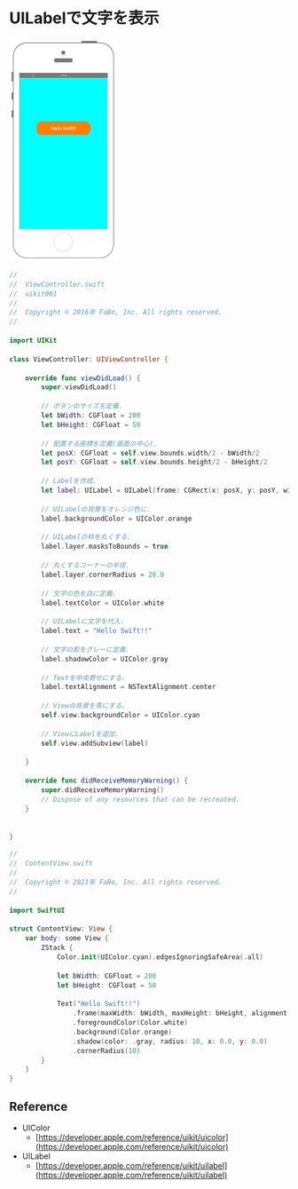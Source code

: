 # UILabelで文字を表示

![Preview uikit001](./img/uikit001.png)

```swift  fct_label="Swift 5.x/4.x/3.x"
//
//  ViewController.swift
//  uikit001
//
//  Copyright © 2016年 FaBo, Inc. All rights reserved.
//

import UIKit

class ViewController: UIViewController {

    override func viewDidLoad() {
        super.viewDidLoad()

        // ボタンのサイズを定義.
        let bWidth: CGFloat = 200
        let bHeight: CGFloat = 50

        // 配置する座標を定義(画面の中心).
        let posX: CGFloat = self.view.bounds.width/2 - bWidth/2
        let posY: CGFloat = self.view.bounds.height/2 - bHeight/2

        // Labelを作成.
        let label: UILabel = UILabel(frame: CGRect(x: posX, y: posY, width: bWidth, height: bHeight))

        // UILabelの背景をオレンジ色に.
        label.backgroundColor = UIColor.orange

        // UILabelの枠を丸くする.
        label.layer.masksToBounds = true

        // 丸くするコーナーの半径.
        label.layer.cornerRadius = 20.0

        // 文字の色を白に定義.
        label.textColor = UIColor.white

        // UILabelに文字を代入.
        label.text = "Hello Swift!!"

        // 文字の影をグレーに定義.
        label.shadowColor = UIColor.gray

        // Textを中央寄せにする.
        label.textAlignment = NSTextAlignment.center

        // Viewの背景を青にする.
        self.view.backgroundColor = UIColor.cyan

        // ViewにLabelを追加.
        self.view.addSubview(label)

    }

    override func didReceiveMemoryWarning() {
        super.didReceiveMemoryWarning()
        // Dispose of any resources that can be recreated.
    }


}
```

```swift fct_label="Swift UI"
//
//  ContentView.swift
//
//  Copyright © 2021年 FaBo, Inc. All rights reserved.
//

import SwiftUI

struct ContentView: View {
    var body: some View {
        ZStack {
            Color.init(UIColor.cyan).edgesIgnoringSafeArea(.all)
            
            let bWidth: CGFloat = 200
            let bHeight: CGFloat = 50

            Text("Hello Swift!!")
                .frame(maxWidth: bWidth, maxHeight: bHeight, alignment: .center)
                .foregroundColor(Color.white)
                .background(Color.orange)
                .shadow(color: .gray, radius: 10, x: 0.0, y: 0.0)
                .cornerRadius(10)
        }
    }
}
```

## Reference

* UIColor
	* [https://developer.apple.com/reference/uikit/uicolor](https://developer.apple.com/reference/uikit/uicolor)
* UILabel
	* [https://developer.apple.com/reference/uikit/uilabel](https://developer.apple.com/reference/uikit/uilabel)
